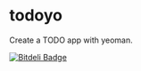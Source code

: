 todoyo
======

Create a TODO app with yeoman.


[![Bitdeli Badge](https://d2weczhvl823v0.cloudfront.net/kumabotz/todoyo/trend.png)](https://bitdeli.com/free "Bitdeli Badge")

